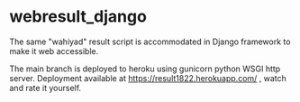 # webresult_django
The same "wahiyad" result script is accommodated in Django framework to make it web accessible.

The main branch is deployed to heroku using gunicorn python WSGI http server.
Deployment available at https://result1822.herokuapp.com/ , watch and rate it yourself.
